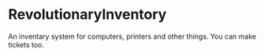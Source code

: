 # RevolutionaryInventory
An inventary system for computers, printers and other things. You can make tickets too.
